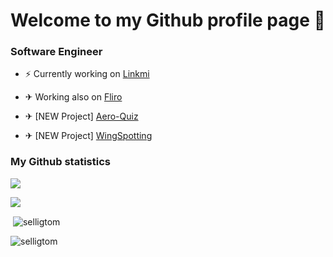 <h1 align="center"> Welcome to my Github profile page 👋 </h1>

### Software Engineer

- ⚡ Currently working on [Linkmi](https://linksmi.com/register)

- ✈ Working also on [Fliro](https://flyfliro.com/register)

- ✈ [NEW Project] [Aero-Quiz](https://aero-quiz.com/register)

- ✈ [NEW Project] [WingSpotting](https://spotting.flyfliro.com/register)

### My Github statistics
<img src="https://visitor-badge.glitch.me/badge?page_id=selligtom.visitor-badge"></img>

<img src="https://github-readme-stats.vercel.app/api?username=selligtom&show_icons=true"></img>

<p>&nbsp;<img align="center" src="https://github-readme-stats.vercel.app/api?username=selligtom&show_icons=true&locale=en" alt="selligtom" /></p>

<p><img align="center" src="https://github-readme-streak-stats.herokuapp.com/?user=selligtom" alt="selligtom" /></p>

